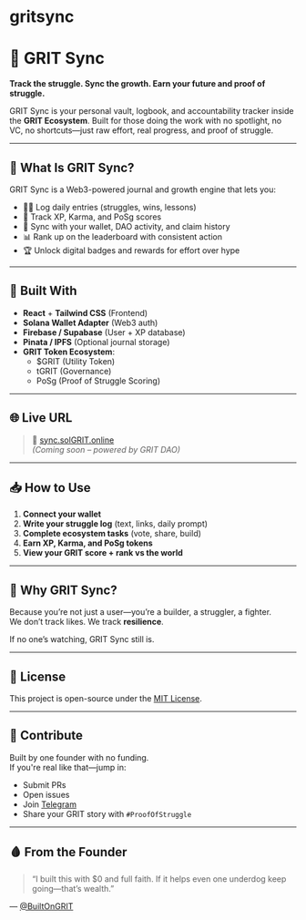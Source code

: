 # gritsync
# 🧠 GRIT Sync

**Track the struggle. Sync the growth. Earn your future and proof of struggle.**

GRIT Sync is your personal vault, logbook, and accountability tracker inside the **GRIT Ecosystem**. Built for those doing the work with no spotlight, no VC, no shortcuts—just raw effort, real progress, and proof of struggle.

---

## 🚀 What Is GRIT Sync?

GRIT Sync is a Web3-powered journal and growth engine that lets you:

- ✍🏽 Log daily entries (struggles, wins, lessons)
- 🧠 Track XP, Karma, and PoSg scores
- 🔗 Sync with your wallet, DAO activity, and claim history
- 📊 Rank up on the leaderboard with consistent action
- 🏆 Unlock digital badges and rewards for effort over hype

---

## 🔧 Built With

- **React** + **Tailwind CSS** (Frontend)
- **Solana Wallet Adapter** (Web3 auth)
- **Firebase / Supabase** (User + XP database)
- **Pinata / IPFS** (Optional journal storage)
- **GRIT Token Ecosystem**:
  - $GRIT (Utility Token)
  - tGRIT (Governance)
  - PoSg (Proof of Struggle Scoring)

---

## 🌐 Live URL

> 🔗 [sync.solGRIT.online](https://sync.solgrit.online)  
*(Coming soon – powered by GRIT DAO)*

---

## 📥 How to Use

1. **Connect your wallet**  
2. **Write your struggle log** (text, links, daily prompt)  
3. **Complete ecosystem tasks** (vote, share, build)  
4. **Earn XP, Karma, and PoSg tokens**  
5. **View your GRIT score + rank vs the world**

---

## 🏁 Why GRIT Sync?

Because you’re not just a user—you’re a builder, a struggler, a fighter.  
We don’t track likes. We track **resilience**.

If no one’s watching, GRIT Sync still is.

---

## 📜 License

This project is open-source under the [MIT License](LICENSE).

---

## 🙌 Contribute

Built by one founder with no funding.  
If you're real like that—jump in:

- Submit PRs
- Open issues
- Join [Telegram](https://t.me/BuiltOnGrit)
- Share your GRIT story with `#ProofOfStruggle`

---

## 🩸 From the Founder

> “I built this with $0 and full faith. If it helps even one underdog keep going—that’s wealth.”

— [@BuiltOnGRIT](https://twitter.com/dobleduche)

